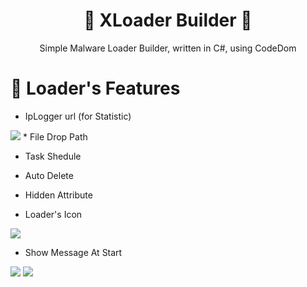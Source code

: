 # <h1 align="center">🚀 XLoader Builder 🚀</h1>
<p align="center">
  Simple Malware Loader Builder, written in C#, using CodeDom
</p>

# 📝 Loader's Features

* IpLogger url (for Statistic)
<img src = "https://i.imgur.com/s8Qg72Y.png">
* File Drop Path

* Task Shedule

* Auto Delete

* Hidden Attribute

* Loader's Icon

<img src = "https://i.imgur.com/ARb7UOR.png">

* Show Message At Start

<img src = "https://i.imgur.com/ng3grcY.png">

<img src = "https://i.imgur.com/9veLFJ1.png">

